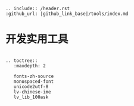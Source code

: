 ```eval_rst
.. include:: /header.rst 
:github_url: |github_link_base|/tools/index.md
```

# 开发实用工具

```eval_rst

.. toctree::
   :maxdepth: 2

   fonts-zh-source
   monospaced-font
   unicode2utf-8
   lv-chinese-ime
   lv_lib_100ask

```

